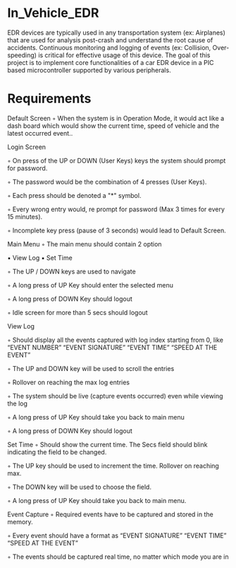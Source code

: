 # In_Vehicle_EDR
EDR devices are typically used in any transportation system (ex: Airplanes) that are used for analysis post-crash and understand the root cause of accidents. Continuous monitoring and logging of events (ex: Collision, Over-speeding) is critical for effective usage of this device. The goal of this project is to implement core functionalities of a car EDR device in a PIC based microcontroller supported by various peripherals.

# Requirements

Default Screen
◦ When the system is in Operation Mode, it would act like a dash board which would show the current time, speed of vehicle and the latest occurred event..

Login Screen

◦ On press of the UP or DOWN (User Keys) keys the system should prompt for password.

◦ The password would be the combination of 4 presses (User Keys).

◦ Each press should be denoted a "*" symbol.

◦ Every wrong entry would, re prompt for password (Max 3 times for every 15 minutes).

◦ Incomplete key press (pause of 3 seconds) would lead to Default Screen.

Main Menu
◦ The main menu should contain 2 option

▪ View Log
▪ Set Time

◦ The UP / DOWN keys are used to navigate

◦ A long press of UP Key should enter the selected menu

◦ A long press of DOWN Key should logout

◦ Idle screen for more than 5 secs should logout


View Log

◦ Should display all the events captured with log index starting from 0, like “EVENT NUMBER” “EVENT SIGNATURE” “EVENT TIME” “SPEED AT THE EVENT”

◦ The UP and DOWN key will be used to scroll the entries

◦ Rollover on reaching the max log entries

◦ The system should be live (capture events occurred) even while viewing the log

◦ A long press of UP Key should take you back to main menu

◦ A long press of DOWN Key should logout

Set Time
◦ Should show the current time. The Secs field should blink indicating the field to be changed.

◦ The UP key should be used to increment the time. Rollover on reaching max.

◦ The DOWN key will be used to choose the field.

◦ A long press of UP Key should take you back to main menu.

Event Capture
◦ Required events have to be captured and stored in the memory.

◦ Every event should have a format as “EVENT SIGNATURE” “EVENT TIME” “SPEED AT THE EVENT”

◦ The events should be captured real time, no matter which mode you are in
